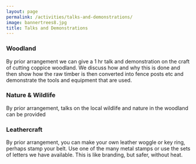 ```yaml
---
layout: page
permalink: /activities/talks-and-demonstrations/
image: bannertrees8.jpg
title: Talks and Demonstrations
---
```


### Woodland

By prior arrangement we can give a 1 hr talk and demonstration on the craft of cutting coppice woodland. We discuss how and why this is done and then show how the raw timber is then converted into fence posts etc and demonstrate the tools and equipment that are used.

### Nature & Wildlife

By prior arrangement, talks on the local wildlife and nature in the woodland can be provided

### Leathercraft

By prior arrangement, you can make your own leather woggle or key ring, perhaps stamp your belt. Use one of the many metal stamps or use the sets of letters we have available. This is like branding, but safer, without heat.

<craft-coppice form>

